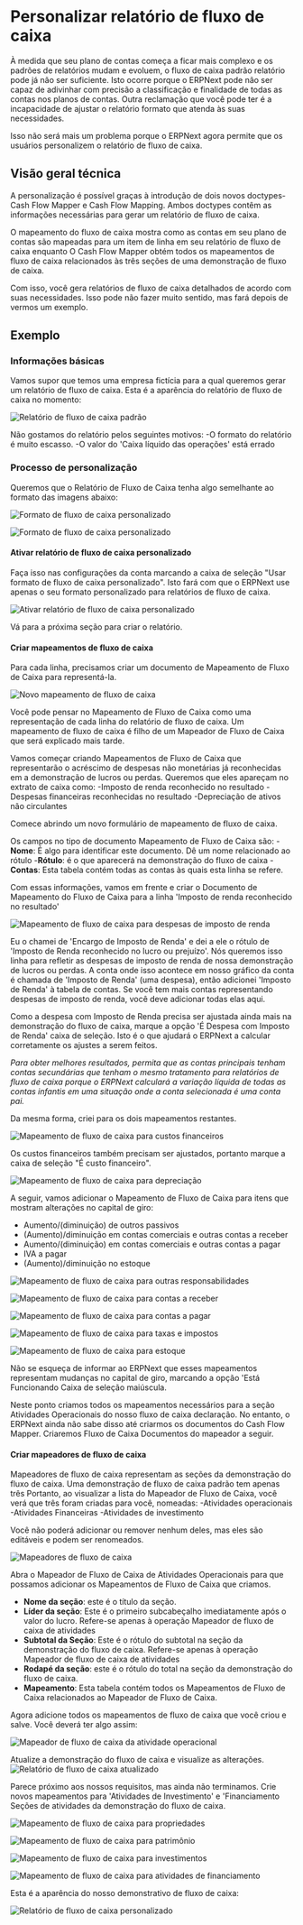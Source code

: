# Personalizar relatório de fluxo de caixa



À medida que seu plano de contas começa a ficar mais complexo e os padrões de relatórios mudam e evoluem, o fluxo de caixa padrão
relatório pode já não ser suficiente. Isto ocorre porque o ERPNext pode não ser capaz de adivinhar com precisão a classificação e
finalidade de todas as contas nos planos de contas. Outra reclamação que você pode ter é a incapacidade de ajustar o relatório
formato que atenda às suas necessidades.


Isso não será mais um problema porque o ERPNext agora permite que os usuários personalizem o relatório de fluxo de caixa.


## Visão geral técnica


A personalização é possível graças à introdução de dois novos doctypes-Cash Flow Mapper e Cash Flow Mapping. Ambos
doctypes contêm as informações necessárias para gerar um relatório de fluxo de caixa.


O mapeamento do fluxo de caixa mostra como as contas em seu plano de contas são mapeadas para um item de linha em seu relatório de fluxo de caixa enquanto
O Cash Flow Mapper obtém todos os mapeamentos de fluxo de caixa relacionados às três seções de uma demonstração de fluxo de caixa.


Com isso, você gera relatórios de fluxo de caixa detalhados de acordo com suas necessidades. Isso pode não fazer muito sentido, mas fará
depois de vermos um exemplo.


## Exemplo


### Informações básicas


Vamos supor que temos uma empresa fictícia para a qual queremos gerar um relatório de fluxo de caixa.
Esta é a aparência do relatório de fluxo de caixa no momento:


![Relatório de fluxo de caixa padrão](/files/default-cash-flow-report.png)


Não gostamos do relatório pelos seguintes motivos:
-O formato do relatório é muito escasso.
-O valor do 'Caixa líquido das operações' está errado


### Processo de personalização


Queremos que o Relatório de Fluxo de Caixa tenha algo semelhante ao formato das imagens abaixo:


![Formato de fluxo de caixa personalizado](/files/format-1.png)


![Formato de fluxo de caixa personalizado](/files/format-2.png)


#### Ativar relatório de fluxo de caixa personalizado


Faça isso nas configurações da conta marcando a caixa de seleção "Usar formato de fluxo de caixa personalizado". Isto fará com que o ERPNext use apenas o seu formato personalizado para relatórios de fluxo de caixa.


![Ativar relatório de fluxo de caixa personalizado](/files/enable-custom-cash-flow.png)


Vá para a próxima seção para criar o relatório.


#### Criar mapeamentos de fluxo de caixa


Para cada linha, precisamos criar um documento de Mapeamento de Fluxo de Caixa para representá-la.


![Novo mapeamento de fluxo de caixa](/files/new-cash-flow-mapping.png)


Você pode pensar no Mapeamento de Fluxo de Caixa como uma representação de cada linha do relatório de fluxo de caixa. Um mapeamento de fluxo de caixa
é filho de um Mapeador de Fluxo de Caixa que será explicado mais tarde.


Vamos começar criando Mapeamentos de Fluxo de Caixa que representarão o acréscimo de despesas não monetárias já reconhecidas em
a demonstração de lucros ou perdas. Queremos que eles apareçam no extrato de caixa como:
-Imposto de renda reconhecido no resultado
-Despesas financeiras reconhecidas no resultado
-Depreciação de ativos não circulantes


Comece abrindo um novo formulário de mapeamento de fluxo de caixa.


Os campos no tipo de documento Mapeamento de Fluxo de Caixa são:
-**Nome**: É algo para identificar este documento. Dê um nome relacionado ao rótulo
-**Rótulo**: é o que aparecerá na demonstração do fluxo de caixa
-**Contas**: Esta tabela contém todas as contas às quais esta linha se refere.


Com essas informações, vamos em frente e criar o Documento de Mapeamento do Fluxo de Caixa para a linha 'Imposto de renda reconhecido no resultado'


![Mapeamento de fluxo de caixa para despesas de imposto de renda](/files/cash-flow-mapping-for-income-tax.png)


Eu o chamei de 'Encargo de Imposto de Renda' e dei a ele o rótulo de 'Imposto de Renda reconhecido no lucro ou prejuízo'. Nós queremos isso
linha para refletir as despesas de imposto de renda de nossa demonstração de lucros ou perdas. A conta onde isso acontece em nosso gráfico
da conta é chamada de 'Imposto de Renda' (uma despesa), então adicionei 'Imposto de Renda' à tabela de contas. Se você tem
mais contas representando despesas de imposto de renda, você deve adicionar todas elas aqui.


Como a despesa com Imposto de Renda precisa ser ajustada ainda mais na demonstração do fluxo de caixa, marque a opção 'É Despesa com Imposto de Renda'
caixa de seleção. Isto é o que ajudará o ERPNext a calcular corretamente os ajustes a serem feitos.


*Para obter melhores resultados, permita que as contas principais tenham contas secundárias que tenham o mesmo tratamento para relatórios de fluxo de caixa
porque o ERPNext calculará a variação líquida de todas as contas infantis em uma situação onde a conta selecionada
é uma conta pai.*


Da mesma forma, criei para os dois mapeamentos restantes.


![Mapeamento de fluxo de caixa para custos financeiros](/files/cash-flow-mapping-for-finance-cost.png)


Os custos financeiros também precisam ser ajustados, portanto marque a caixa de seleção "É custo financeiro".


![Mapeamento de fluxo de caixa para depreciação](/files/cash-flow-mapping-for-depreciation.png)


A seguir, vamos adicionar o Mapeamento de Fluxo de Caixa para itens que mostram alterações no capital de giro:


* Aumento/(diminuição) de outros passivos
* (Aumento)/diminuição em contas comerciais e outras contas a receber
* Aumento/(diminuição) em contas comerciais e outras contas a pagar
* IVA a pagar
* (Aumento)/diminuição no estoque


![Mapeamento de fluxo de caixa para outras responsabilidades](/files/cash-flow-mapping-for-other-liabilities.png)


![Mapeamento de fluxo de caixa para contas a receber](/files/cash-flow-mapping-for-receivables.png)


![Mapeamento de fluxo de caixa para contas a pagar](/files/cash-flow-mapping-for-payables.png)


![Mapeamento de fluxo de caixa para taxas e impostos](/files/cash-flow-mapping-for-taxes-payables.png)


![Mapeamento de fluxo de caixa para estoque](/files/cash-flow-mapping-inventory.png)


Não se esqueça de informar ao ERPNext que esses mapeamentos representam mudanças no capital de giro, marcando a opção 'Está Funcionando
Caixa de seleção maiúscula.


Neste ponto criamos todos os mapeamentos necessários para a seção Atividades Operacionais do nosso fluxo de caixa
declaração. No entanto, o ERPNext ainda não sabe disso até criarmos os documentos do Cash Flow Mapper. Criaremos Fluxo de Caixa
Documentos do mapeador a seguir.


#### Criar mapeadores de fluxo de caixa


Mapeadores de fluxo de caixa representam as seções da demonstração do fluxo de caixa. Uma demonstração de fluxo de caixa padrão tem apenas três
Portanto, ao visualizar a lista do Mapeador de Fluxo de Caixa, você verá que três foram criadas para você, nomeadas:
-Atividades operacionais
-Atividades Financeiras
-Atividades de investimento


Você não poderá adicionar ou remover nenhum deles, mas eles são editáveis ​​e podem ser renomeados.


![Mapeadores de fluxo de caixa](/files/cash-flow-mappers-standard.png)


Abra o Mapeador de Fluxo de Caixa de Atividades Operacionais para que possamos adicionar os Mapeamentos de Fluxo de Caixa que criamos.


* **Nome da seção**: este é o título da seção.
* **Líder da seção**: Este é o primeiro subcabeçalho imediatamente após o valor do lucro. Refere-se apenas à operação
Mapeador de fluxo de caixa de atividades
* **Subtotal da Seção**: Este é o rótulo do subtotal na seção da demonstração do fluxo de caixa. Refere-se apenas à operação
Mapeador de fluxo de caixa de atividades
* **Rodapé da seção**: este é o rótulo do total na seção da demonstração do fluxo de caixa.
* **Mapeamento**: Esta tabela contém todos os Mapeamentos de Fluxo de Caixa relacionados ao Mapeador de Fluxo de Caixa.


Agora adicione todos os mapeamentos de fluxo de caixa que você criou e salve. Você deverá ter algo assim:


![Mapeador de fluxo de caixa da atividade operacional](/files/cash-flow-mapper-operating-activity.png)


Atualize a demonstração do fluxo de caixa e visualize as alterações.
![Relatório de fluxo de caixa atualizado](/files/cash-flow-report-customized.png)


Parece próximo aos nossos requisitos, mas ainda não terminamos. Crie novos mapeamentos para 'Atividades de Investimento' e 'Financiamento
Seções de atividades da demonstração do fluxo de caixa.


![Mapeamento de fluxo de caixa para propriedades](/files/cash-flow-mapping-for-property.png)


![Mapeamento de fluxo de caixa para patrimônio](/files/cash-flow-mapping-for-equity.png)


![Mapeamento de fluxo de caixa para investimentos](/files/cash-flow-mapping-for-investing.png)


![Mapeamento de fluxo de caixa para atividades de financiamento](/files/cash-flow-mapping-for-financing-activities.png)


Esta é a aparência do nosso demonstrativo de fluxo de caixa:


![Relatório de fluxo de caixa personalizado](/files/final-cash-flow.png)




